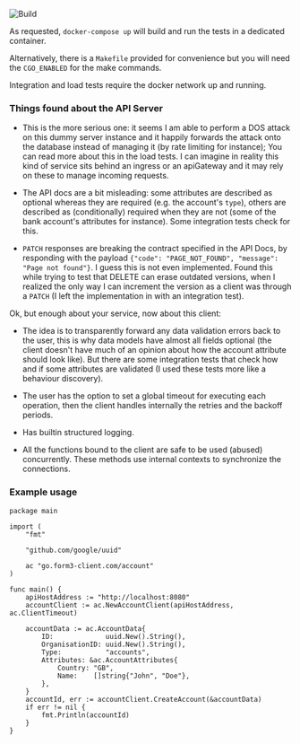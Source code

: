 
![Build](https://github.com/serban-badila/form3-account-client/actions/workflows/build.yml/badge.svg)

As requested, `docker-compose up` will build and run the tests in a dedicated container. 

Alternatively, there is a `Makefile` provided for convenience but you will need the `CGO_ENABLED` for the make commands. 

Integration and load tests require the docker network up and running.


### Things found about the API Server

- This is the more serious one: it seems I am able to perform a DOS attack on this dummy server instance and it happily forwards the attack onto the database instead of managing it (by rate limiting for instance); You can read more about this in the load tests. I can imagine in reality this kind of service sits behind an ingress or an  apiGateway and it may rely on these to manage incoming requests.

- The API docs are a bit misleading: some attributes are described as optional whereas they are required (e.g. the account's `type`), others are described as (conditionally) required when they are not (some of the bank account's attributes for instance). Some integration tests check for this.

- `PATCH` responses are breaking the contract specified in the API Docs, by responding with the payload `{"code": "PAGE_NOT_FOUND", "message": "Page not found"}`. I guess this is not even implemented. Found this while trying to test that DELETE can erase outdated versions, when I realized the only way I can increment the version as a client was through a `PATCH` (I left the implementation in with an integration test).



Ok, but enough about your service, now about this client: 
- The idea is to transparently forward any data validation errors back to the user, this is why data models have almost all fields optional (the client doesn't have much of an opinion about how the account attribute should look like). But there are some integration tests that check how and if some attributes are validated (I used these tests more like a behaviour discovery).

 - The user has the option to set a global timeout for executing each operation, then the client handles internally the retries and the backoff periods.
 
 - Has builtin structured logging.

 - All the functions bound to the client are safe to be used (abused) concurrently. These methods use internal contexts to synchronize the connections. 

### Example usage
```
package main

import (
	"fmt"

	"github.com/google/uuid"

	ac "go.form3-client.com/account"
)

func main() {
	apiHostAddress := "http://localhost:8080"
	accountClient := ac.NewAccountClient(apiHostAddress, ac.ClientTimeout)

	accountData := ac.AccountData{
		ID:             uuid.New().String(),
		OrganisationID: uuid.New().String(),
		Type:           "accounts",
		Attributes: &ac.AccountAttributes{
			Country: "GB",
			Name:    []string{"John", "Doe"},
		},
	}
	accountId, err := accountClient.CreateAccount(&accountData)
	if err != nil {
		fmt.Println(accountId)
	}
}

```